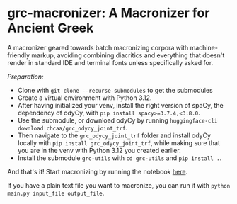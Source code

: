 # grc-macronizer: A Macronizer for Ancient Greek

A macronizer geared towards batch macronizing corpora with machine-friendly markup, avoiding combining diacritics and everything that doesn't render in standard IDE and terminal fonts unless specifically asked for.

*Preparation:*
- Clone with `git clone --recurse-submodules` to get the submodules
- Create a virtual environment with Python 3.12.
- After having initialized your venv, install the right version of spaCy, the dependency of odyCy, with `pip install spacy>=3.7.4,<3.8.0`.
- Use the submodule, or download odyCy by running `huggingface-cli download chcaa/grc_odycy_joint_trf`.
- Then navigate to the `grc_odycy_joint_trf` folder and install odyCy locally with `pip install grc_odycy_joint_trf`, while making sure that you are in the venv with Python 3.12 you created earlier. 
- Install the submodule `grc-utils` with `cd grc-utils` and `pip install .`.

And that's it! Start macronizing by running the notebook [here](macronize.ipynb).

If you have a plain text file you want to macronize, you can run it with `python main.py input_file output_file`.